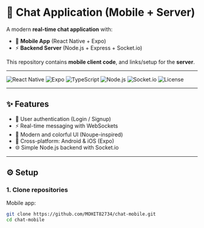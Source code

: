 # 💬 Chat Application (Mobile + Server)

A modern **real-time chat application** with:  
- 📱 **Mobile App** (React Native + Expo)  
- ⚡ **Backend Server** (Node.js + Express + Socket.io)  

This repository contains **mobile client code**, and links/setup for the **server**.

---

![React Native](https://img.shields.io/badge/React%20Native-20232A?logo=react&logoColor=61DAFB)
![Expo](https://img.shields.io/badge/Expo-1B1F23?logo=expo&logoColor=white)
![TypeScript](https://img.shields.io/badge/TypeScript-3178C6?logo=typescript&logoColor=white)
![Node.js](https://img.shields.io/badge/Node.js-43853D?logo=node.js&logoColor=white)
![Socket.io](https://img.shields.io/badge/Socket.io-black?logo=socket.io&logoColor=white)
![License](https://img.shields.io/badge/License-MIT-green)

---

## ✨ Features
- 🔐 User authentication (Login / Signup)
- ⚡ Real-time messaging with WebSockets
- 🎨 Modern and colorful UI (Noupe-inspired)
- 📱 Cross-platform: Android & iOS (Expo)
- 🌐 Simple Node.js backend with Socket.io

---

## ⚙️ Setup

### 1. Clone repositories

Mobile app:
```bash
git clone https://github.com/MOHIT82734/chat-mobile.git
cd chat-mobile
